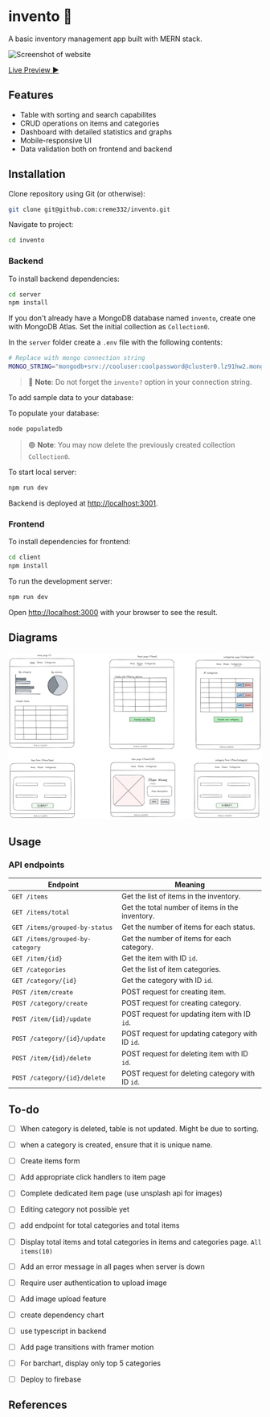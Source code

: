 # invento 🤠

A basic inventory management app built with MERN stack.


![Screenshot of website](image.png)

[Live Preview ▶]()

## Features
-  Table with sorting and search capabilites
-  CRUD operations on items and categories
-  Dashboard with detailed statistics and graphs
-  Mobile-responsive UI
-  Data validation both on frontend and backend

## Installation

Clone repository using Git (or otherwise):
```bash
git clone git@github.com:creme332/invento.git
```

Navigate to project:
```bash
cd invento
```
### Backend
To install backend dependencies:
```bash
cd server
npm install
```

If you don't already have a MongoDB database named `invento`, create one with MongoDB Atlas. Set the initial collection as `Collection0`.

In the `server` folder create a `.env` file  with the following contents:
```bash
# Replace with mongo connection string
MONGO_STRING="mongodb+srv://cooluser:coolpassword@cluster0.lz91hw2.mongodb.net/invento?retryWrites=true&w=majority"
```
> 🔴 **Note**: Do not forget the `invento?` option in your connection string.

To add sample data to your database:

To populate your database:
```bash
node populatedb
```

> 🟢 **Note**: You may now delete the previously created collection `Collection0`.

To start local server:

```bash
npm run dev
```

Backend is deployed at [http://localhost:3001](http://localhost:3001).

### Frontend

To install dependencies for frontend:
```bash
cd client
npm install
```

To run the development server:
```bash
npm run dev
```

Open [http://localhost:3000](http://localhost:3000) with your browser to see the result.

## Diagrams
![wireframe of website](/design/wireframe.excalidraw.png)

## Usage

### API endpoints

| Endpoint                         | Meaning                                          |
| -------------------------------- | ------------------------------------------------ |
| `GET /items`                     | Get the list of items in the inventory.          |
| `GET /items/total`               | Get the total number of items in the inventory.  |
| `GET /items/grouped-by-status`   | Get the number of items for each status.         |
| `GET /items/grouped-by-category` | Get the number of items for each category.       |
| `GET /item/{id}`                 | Get the item with ID `id`.                       |
| `GET /categories`                | Get the list of item categories.                 |
| `GET /category/{id}`             | Get the category with ID `id`.                   |
| `POST /item/create`              | POST request for creating item.                  |
| `POST /category/create`          | POST request for creating category.              |
| `POST /item/{id}/update`         | POST request for updating item with ID `id`.     |
| `POST /category/{id}/update`     | POST request for updating category with ID `id`. |
| `POST /item/{id}/delete`         | POST request for deleting item with ID `id`.     |
| `POST /category/{id}/delete`     | POST request for deleting category with ID `id`. |

## To-do
- [ ] When category is deleted, table is not updated. Might be due to sorting.
- [ ] when a category is created, ensure that it is unique name.
- [ ] Create items form
- [ ] Add appropriate click handlers to item page
- [ ] Complete dedicated item page (use unsplash api for images)
- [ ] Editing category not possible yet
- [ ] add endpoint for total categories and total items
- [ ] Display total items and total categories in items and categories page. `All items(10)`
- [ ] Add an error message in all pages when server is down
- [ ] Require user authentication to upload image
- [ ] Add image upload feature
- [ ] create dependency chart
- [ ] use typescript in backend
- [ ] Add page transitions with framer motion
- [ ] For barchart, display only top 5 categories
- [ ] Deploy to firebase


## References
